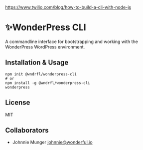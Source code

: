 https://www.twilio.com/blog/how-to-build-a-cli-with-node-js

# ✨WonderPress CLI
A commandline interface for bootstrapping and working with the WonderPress WordPress environment. 

## Installation & Usage

```
npm init @wndrfl/wonderpress-cli
# or
npm install -g @wndrfl/wonderpress-cli
wonderpress
```

## License
MIT

## Collaborators

- Johnnie Munger johnnie@wonderful.io